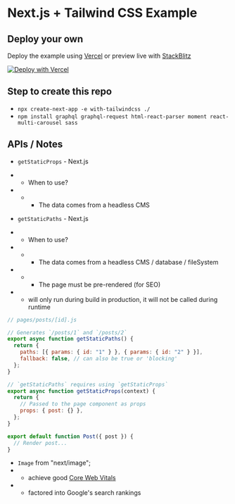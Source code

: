 # Next.js + Tailwind CSS Example

## Deploy your own

Deploy the example using [Vercel](https://vercel.com?utm_source=github&utm_medium=readme&utm_campaign=next-example) or preview live with [StackBlitz](https://stackblitz.com/github/vercel/next.js/tree/canary/examples/with-tailwindcss)

[![Deploy with Vercel](https://vercel.com/button)](https://vercel.com/new/git/external?repository-url=https://github.com/vercel/next.js/tree/canary/examples/with-tailwindcss&project-name=with-tailwindcss&repository-name=with-tailwindcss)

## Step to create this repo

- `npx create-next-app -e with-tailwindcss ./`
- `npm install graphql graphql-request html-react-parser moment react-multi-carousel sass`

## APIs / Notes

- `getStaticProps` - Next.js
- - When to use?
- - - The data comes from a headless CMS

- `getStaticPaths` - Next.js
- - When to use?
- - - The data comes from a headless CMS / database / fileSystem
- - - The page must be pre-rendered (for SEO)
- - will only run during build in production, it will not be called during runtime

```js
// pages/posts/[id].js

// Generates `/posts/1` and `/posts/2`
export async function getStaticPaths() {
  return {
    paths: [{ params: { id: "1" } }, { params: { id: "2" } }],
    fallback: false, // can also be true or 'blocking'
  };
}

// `getStaticPaths` requires using `getStaticProps`
export async function getStaticProps(context) {
  return {
    // Passed to the page component as props
    props: { post: {} },
  };
}

export default function Post({ post }) {
  // Render post...
}
```

- `Image` from "next/image";
- - achieve good [Core Web Vitals](https://nextjs.org/learn/seo/web-performance)
- - factored into Google's search rankings
